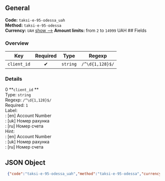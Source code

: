 ## General 
**Code:** `taksi-e-95-odessa_uah`  
**Method:** `taksi-e-95-odessa`  
**Currency:** `UAH` [show -->]() 
**Amount limits:** from `2`  to `14999`  UAH ## Fields 
### Overview 
|Key|Required|Type|Regexp| 
|:---:|:---:|:---:|:---:| 
|`client_id` |✔ |`string` |`/^\d{1,128}$/` | 
 
### Details 
0 **`client_id` **  
Type: `string`  
Regexp: `/^\d{1,128}$/`  
Required: `1`  
Label:  
: [en] Account Number  
: [uk] Номер рахунка  
: [ru] Номер счета  
Hint:  
: [en] Account Number  
: [uk] Номер рахунка  
: [ru] Номер счета  
## JSON Object 
```json
 {"code":"taksi-e-95-odessa_uah","method":"taksi-e-95-odessa","currency":"UAH","fields":[{"key":"client_id","type":"string","label":{"en":"Account Number","uk":"\u041d\u043e\u043c\u0435\u0440 \u0440\u0430\u0445\u0443\u043d\u043a\u0430","ru":"\u041d\u043e\u043c\u0435\u0440 \u0441\u0447\u0435\u0442\u0430"},"regexp":"\/^\\d{1,128}$\/","required":true,"position":1,"hint":{"en":"Account Number","uk":"\u041d\u043e\u043c\u0435\u0440 \u0440\u0430\u0445\u0443\u043d\u043a\u0430","ru":"\u041d\u043e\u043c\u0435\u0440 \u0441\u0447\u0435\u0442\u0430"},"example":"5012231965"}],"amount_min":2,"amount_max":14999}```  
